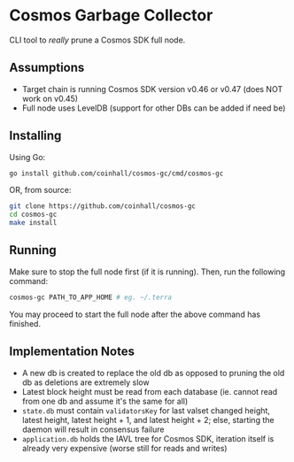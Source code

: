 # Cosmos Garbage Collector

CLI tool to *really* prune a Cosmos SDK full node.

## Assumptions

- Target chain is running Cosmos SDK version v0.46 or v0.47 (does NOT work on v0.45)
- Full node uses LevelDB (support for other DBs can be added if need be)

## Installing

Using Go:

```bash
go install github.com/coinhall/cosmos-gc/cmd/cosmos-gc
```

OR, from source:

```bash
git clone https://github.com/coinhall/cosmos-gc
cd cosmos-gc
make install
```

## Running

Make sure to stop the full node first (if it is running). Then, run the following command:

```bash
cosmos-gc PATH_TO_APP_HOME # eg. ~/.terra
```

You may proceed to start the full node after the above command has finished.

## Implementation Notes

- A new db is created to replace the old db as opposed to pruning the old db as deletions are extremely slow
- Latest block height must be read from each database (ie. cannot read from one db and assume it's the same for all)
- `state.db` must contain `validatorsKey` for last valset changed height, latest height, latest height + 1, and latest height + 2; else, starting the daemon will result in consensus failure
- `application.db` holds the IAVL tree for Cosmos SDK, iteration itself is already very expensive (worse still for reads and writes)
